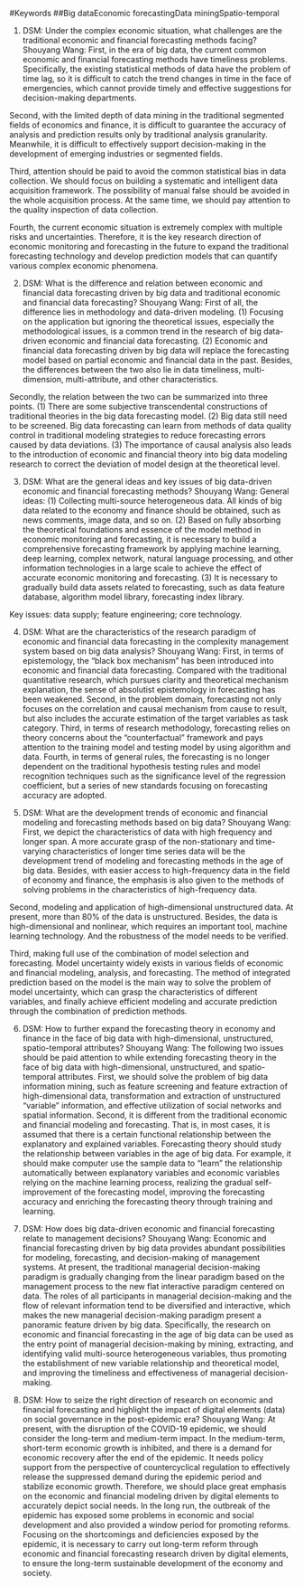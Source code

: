 #Keywords
##Big dataEconomic forecastingData miningSpatio-temporal
1. DSM: Under the complex economic situation, what challenges are the traditional economic and financial forecasting methods facing?
Shouyang Wang: First, in the era of big data, the current common economic and financial forecasting methods have timeliness problems. Specifically, the existing statistical methods of data have the problem of time lag, so it is difficult to catch the trend changes in time in the face of emergencies, which cannot provide timely and effective suggestions for decision-making departments.

Second, with the limited depth of data mining in the traditional segmented fields of economics and finance, it is difficult to guarantee the accuracy of analysis and prediction results only by traditional analysis granularity. Meanwhile, it is difficult to effectively support decision-making in the development of emerging industries or segmented fields.

Third, attention should be paid to avoid the common statistical bias in data collection. We should focus on building a systematic and intelligent data acquisition framework. The possibility of manual false should be avoided in the whole acquisition process. At the same time, we should pay attention to the quality inspection of data collection.

Fourth, the current economic situation is extremely complex with multiple risks and uncertainties. Therefore, it is the key research direction of economic monitoring and forecasting in the future to expand the traditional forecasting technology and develop prediction models that can quantify various complex economic phenomena.

2. DSM: What is the difference and relation between economic and financial data forecasting driven by big data and traditional economic and financial data forecasting?
Shouyang Wang: First of all, the difference lies in methodology and data-driven modeling. (1) Focusing on the application but ignoring the theoretical issues, especially the methodological issues, is a common trend in the research of big data-driven economic and financial data forecasting. (2) Economic and financial data forecasting driven by big data will replace the forecasting model based on partial economic and financial data in the past. Besides, the differences between the two also lie in data timeliness, multi-dimension, multi-attribute, and other characteristics.

Secondly, the relation between the two can be summarized into three points. (1) There are some subjective transcendental constructions of traditional theories in the big data forecasting model. (2) Big data still need to be screened. Big data forecasting can learn from methods of data quality control in traditional modeling strategies to reduce forecasting errors caused by data deviations. (3) The importance of causal analysis also leads to the introduction of economic and financial theory into big data modeling research to correct the deviation of model design at the theoretical level.

3. DSM: What are the general ideas and key issues of big data-driven economic and financial forecasting methods?
Shouyang Wang: General ideas: (1) Collecting multi-source heterogeneous data. All kinds of big data related to the economy and finance should be obtained, such as news comments, image data, and so on. (2) Based on fully absorbing the theoretical foundations and essence of the model method in economic monitoring and forecasting, it is necessary to build a comprehensive forecasting framework by applying machine learning, deep learning, complex network, natural language processing, and other information technologies in a large scale to achieve the effect of accurate economic monitoring and forecasting. (3) It is necessary to gradually build data assets related to forecasting, such as data feature database, algorithm model library, forecasting index library.

Key issues: data supply; feature engineering; core technology.

4. DSM: What are the characteristics of the research paradigm of economic and financial data forecasting in the complexity management system based on big data analysis?
Shouyang Wang: First, in terms of epistemology, the “black box mechanism” has been introduced into economic and financial data forecasting. Compared with the traditional quantitative research, which pursues clarity and theoretical mechanism explanation, the sense of absolutist epistemology in forecasting has been weakened. Second, in the problem domain, forecasting not only focuses on the correlation and causal mechanism from cause to result, but also includes the accurate estimation of the target variables as task category. Third, in terms of research methodology, forecasting relies on theory concerns about the “counterfactual” framework and pays attention to the training model and testing model by using algorithm and data. Fourth, in terms of general rules, the forecasting is no longer dependent on the traditional hypothesis testing rules and model recognition techniques such as the significance level of the regression coefficient, but a series of new standards focusing on forecasting accuracy are adopted.

5. DSM: What are the development trends of economic and financial modeling and forecasting methods based on big data?
Shouyang Wang: First, we depict the characteristics of data with high frequency and longer span. A more accurate grasp of the non-stationary and time-varying characteristics of longer time series data will be the development trend of modeling and forecasting methods in the age of big data. Besides, with easier access to high-frequency data in the field of economy and finance, the emphasis is also given to the methods of solving problems in the characteristics of high-frequency data.

Second, modeling and application of high-dimensional unstructured data. At present, more than 80% of the data is unstructured. Besides, the data is high-dimensional and nonlinear, which requires an important tool, machine learning technology. And the robustness of the model needs to be verified.

Third, making full use of the combination of model selection and forecasting. Model uncertainty widely exists in various fields of economic and financial modeling, analysis, and forecasting. The method of integrated prediction based on the model is the main way to solve the problem of model uncertainty, which can grasp the characteristics of different variables, and finally achieve efficient modeling and accurate prediction through the combination of prediction methods.

6. DSM: How to further expand the forecasting theory in economy and finance in the face of big data with high-dimensional, unstructured, spatio-temporal attributes?
Shouyang Wang: The following two issues should be paid attention to while extending forecasting theory in the face of big data with high-dimensional, unstructured, and spatio-temporal attributes. First, we should solve the problem of big data information mining, such as feature screening and feature extraction of high-dimensional data, transformation and extraction of unstructured “variable” information, and effective utilization of social networks and spatial information. Second, it is different from the traditional economic and financial modeling and forecasting. That is, in most cases, it is assumed that there is a certain functional relationship between the explanatory and explained variables. Forecasting theory should study the relationship between variables in the age of big data. For example, it should make computer use the sample data to “learn” the relationship automatically between explanatory variables and economic variables relying on the machine learning process, realizing the gradual self-improvement of the forecasting model, improving the forecasting accuracy and enriching the forecasting theory through training and learning.

7. DSM: How does big data-driven economic and financial forecasting relate to management decisions?
Shouyang Wang: Economic and financial forecasting driven by big data provides abundant possibilities for modeling, forecasting, and decision-making of management systems. At present, the traditional managerial decision-making paradigm is gradually changing from the linear paradigm based on the management process to the new flat interactive paradigm centered on data. The roles of all participants in managerial decision-making and the flow of relevant information tend to be diversified and interactive, which makes the new managerial decision-making paradigm present a panoramic feature driven by big data. Specifically, the research on economic and financial forecasting in the age of big data can be used as the entry point of managerial decision-making by mining, extracting, and identifying valid multi-source heterogeneous variables, thus promoting the establishment of new variable relationship and theoretical model, and improving the timeliness and effectiveness of managerial decision-making.

8. DSM: How to seize the right direction of research on economic and financial forecasting and highlight the impact of digital elements (data) on social governance in the post-epidemic era?
Shouyang Wang: At present, with the disruption of the COVID-19 epidemic, we should consider the long-term and medium-term impact. In the medium-term, short-term economic growth is inhibited, and there is a demand for economic recovery after the end of the epidemic. It needs policy support from the perspective of countercyclical regulation to effectively release the suppressed demand during the epidemic period and stabilize economic growth. Therefore, we should place great emphasis on the economic and financial modeling driven by digital elements to accurately depict social needs. In the long run, the outbreak of the epidemic has exposed some problems in economic and social development and also provided a window period for promoting reforms. Focusing on the shortcomings and deficiencies exposed by the epidemic, it is necessary to carry out long-term reform through economic and financial forecasting research driven by digital elements, to ensure the long-term sustainable development of the economy and society.
